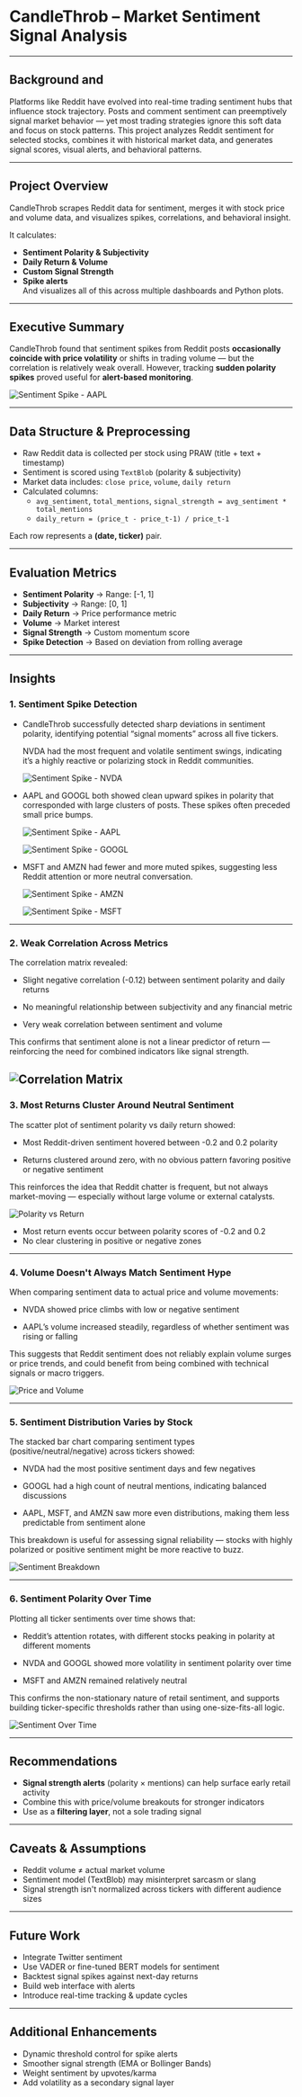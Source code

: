 # CandleThrob – Market Sentiment Signal Analysis

---

## Background and 

Platforms like Reddit have evolved into real-time trading sentiment hubs that influence stock trajectory. Posts and comment sentiment can preemptively signal market behavior — yet most trading strategies ignore this soft data and focus on stock patterns. This project analyzes Reddit sentiment for selected stocks, combines it with historical market data, and generates signal scores, visual alerts, and behavioral patterns.

---

## Project Overview

CandleThrob scrapes Reddit data for sentiment, merges it with stock price and volume data, and visualizes spikes, correlations, and behavioral insight.

It calculates:
- **Sentiment Polarity & Subjectivity**
- **Daily Return & Volume**
- **Custom Signal Strength**
- **Spike alerts**  
And visualizes all of this across multiple dashboards and Python plots.

---

## Executive Summary

CandleThrob found that sentiment spikes from Reddit posts **occasionally coincide with price volatility** or shifts in trading volume — but the correlation is relatively weak overall. However, tracking **sudden polarity spikes** proved useful for **alert-based monitoring**.

![Sentiment Spike - AAPL](https://github.com/Tunchiie/CandleThrob/blob/14a63037bf7fee2d3a5f9f25671ed98cbb70659e/images/AAPL%20Sentiment%20Spike.png)

---

##  Data Structure & Preprocessing

- Raw Reddit data is collected per stock using PRAW (title + text + timestamp)
- Sentiment is scored using `TextBlob` (polarity & subjectivity)
- Market data includes: `close price`, `volume`, `daily return`
- Calculated columns:
  - `avg_sentiment`, `total_mentions`, `signal_strength = avg_sentiment * total_mentions`
  - `daily_return = (price_t - price_t-1) / price_t-1`

Each row represents a **(date, ticker)** pair.

---

##  Evaluation Metrics

- **Sentiment Polarity** → Range: [-1, 1]
- **Subjectivity** → Range: [0, 1]
- **Daily Return** → Price performance metric
- **Volume** → Market interest
- **Signal Strength** → Custom momentum score
- **Spike Detection** → Based on deviation from rolling average

---

##  Insights

### 1.  Sentiment Spike Detection  
- CandleThrob successfully detected sharp deviations in sentiment polarity, identifying potential “signal moments” across all five tickers.

  NVDA had the most frequent and volatile sentiment swings, indicating it’s a highly reactive or polarizing stock in Reddit communities.

  ![Sentiment Spike - NVDA](https://github.com/Tunchiie/CandleThrob/blob/14a63037bf7fee2d3a5f9f25671ed98cbb70659e/images/NVDA%20Sentiment%20spike.png)

- AAPL and GOOGL both showed clean upward spikes in polarity that corresponded with large clusters of posts. These spikes often preceded small price bumps.
  
  ![Sentiment Spike - AAPL](https://github.com/Tunchiie/CandleThrob/blob/14a63037bf7fee2d3a5f9f25671ed98cbb70659e/images/AAPL%20Sentiment%20Spike.png)

  ![Sentiment Spike - GOOGL](https://github.com/Tunchiie/CandleThrob/blob/14a63037bf7fee2d3a5f9f25671ed98cbb70659e/images/GOOGL%20Sentiment%20spike.png)

- MSFT and AMZN had fewer and more muted spikes, suggesting less Reddit attention or more neutral conversation.

  ![Sentiment Spike - AMZN](https://github.com/Tunchiie/CandleThrob/blob/14a63037bf7fee2d3a5f9f25671ed98cbb70659e/images/AMZN%20Sentiment%20Spike.png)

  ![Sentiment Spike - MSFT](https://github.com/Tunchiie/CandleThrob/blob/14a63037bf7fee2d3a5f9f25671ed98cbb70659e/images/MSFT%20sentiment%20spike.png)

---

### 2. Weak Correlation Across Metrics

The correlation matrix revealed:

 -  Slight negative correlation (-0.12) between sentiment polarity and daily returns

 -  No meaningful relationship between subjectivity and any financial metric

 -  Very weak correlation between sentiment and volume

This confirms that sentiment alone is not a linear predictor of return — reinforcing the need for combined indicators like signal strength.

![Correlation Matrix](https://github.com/Tunchiie/CandleThrob/blob/14a63037bf7fee2d3a5f9f25671ed98cbb70659e/images/Correlation%20Matrix.png)
---

### 3. Most Returns Cluster Around Neutral Sentiment
The scatter plot of sentiment polarity vs daily return showed:

 - Most Reddit-driven sentiment hovered between -0.2 and 0.2 polarity

 - Returns clustered around zero, with no obvious pattern favoring positive or negative sentiment

This reinforces the idea that Reddit chatter is frequent, but not always market-moving — especially without large volume or external catalysts.

![Polarity vs Return](https://github.com/Tunchiie/CandleThrob/blob/117b51f392d2ae24685ec24ab8166e1316844b01/images/Polarity%20vs%20Daily%20Return%20by%20ticker.png)

- Most return events occur between polarity scores of -0.2 and 0.2
- No clear clustering in positive or negative zones

---

### 4. Volume Doesn't Always Match Sentiment Hype

When comparing sentiment data to actual price and volume movements:

 - NVDA showed price climbs with low or negative sentiment

 - AAPL’s volume increased steadily, regardless of whether sentiment was rising or falling

This suggests that Reddit sentiment does not reliably explain volume surges or price trends, and could benefit from being combined with technical signals or macro triggers.

![Price and Volume](https://github.com/Tunchiie/CandleThrob/blob/117b51f392d2ae24685ec24ab8166e1316844b01/images/Price%20and%20Volume%20over%20Time.png)

---

### 5. Sentiment Distribution Varies by Stock

The stacked bar chart comparing sentiment types (positive/neutral/negative) across tickers showed:

 - NVDA had the most positive sentiment days and few negatives

 - GOOGL had a high count of neutral mentions, indicating balanced discussions

 - AAPL, MSFT, and AMZN saw more even distributions, making them less predictable from sentiment alone

This breakdown is useful for assessing signal reliability — stocks with highly polarized or positive sentiment might be more reactive to buzz.

![Sentiment Breakdown](https://github.com/Tunchiie/CandleThrob/blob/14a63037bf7fee2d3a5f9f25671ed98cbb70659e/images/Sentiment%20Breakdown%20by%20stock.png)

---

### 6.  Sentiment Polarity Over Time

Plotting all ticker sentiments over time shows that:

 - Reddit’s attention rotates, with different stocks peaking in polarity at different moments

 - NVDA and GOOGL showed more volatility in sentiment polarity over time

 - MSFT and AMZN remained relatively neutral

This confirms the non-stationary nature of retail sentiment, and supports building ticker-specific thresholds rather than using one-size-fits-all logic.

![Sentiment Over Time](https://github.com/Tunchiie/CandleThrob/blob/14a63037bf7fee2d3a5f9f25671ed98cbb70659e/images/Sentiment%20polarity%20over%20time.png)

---

## Recommendations

- **Signal strength alerts** (polarity × mentions) can help surface early retail activity
- Combine this with price/volume breakouts for stronger indicators
- Use as a **filtering layer**, not a sole trading signal

---

##  Caveats & Assumptions

- Reddit volume ≠ actual market volume
- Sentiment model (TextBlob) may misinterpret sarcasm or slang
- Signal strength isn't normalized across tickers with different audience sizes

---

## Future Work

- Integrate Twitter sentiment
- Use VADER or fine-tuned BERT models for sentiment
- Backtest signal spikes against next-day returns
- Build web interface with alerts
- Introduce real-time tracking & update cycles

---

## Additional Enhancements

- Dynamic threshold control for spike alerts
- Smoother signal strength (EMA or Bollinger Bands)
- Weight sentiment by upvotes/karma
- Add volatility as a secondary signal layer
